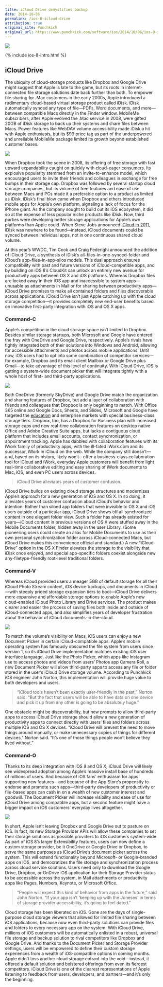 ```yaml
---
title: iCloud Drive demystifies backup
date: 2014-10-06
permalink: /ios-8-icloud-drive
attribution: true
original_site: Punchkick
original_url: https://www.punchkick.com/software/ios/2014/10/06/ios-8-in-context-icloud-drive-demystifies-backup
---
```

![](/assets/ios-8-icloud-drive.jpg)

{% include ios-8-intro.html %}

## iCloud Drive

The ubiquity of cloud-storage products like Dropbox and Google Drive might suggest that Apple is late to the game, but its roots in internet-connected file storage solutions date back further than both. To empower file sharing for .Mac customers in the early 2000s, Apple introduced a rudimentary cloud-based virtual storage product called iDisk. iDisk automatically synced any type of file—PDFs, Word documents, and more—between compatible Macs directly in the Finder window. MobileMe subscribers, after Apple evolved the .Mac service in 2008, were gifted 20GB of iDisk storage to back up their systems and share files between Macs. Power features like WebDAV volume accessibility made iDisk a hit with Apple enthusiasts, but its $99 price tag as part of the underpowered and unreliable MobileMe package limited its growth beyond established customer bases.

![](/assets/icloud-drive-ios-devices.png)

When Dropbox took the scene in 2008, its offering of free storage with fast upward expandability caught on quickly with cloud-eager consumers. Its explosive popularity stemmed from an invite-to-enhance model, which encouraged users to invite their friends and colleagues in exchange for free bumps in their storage cap. Dropbox was followed by several startup cloud storage companies, but its volume of free features and ease of use between Macs and PCs made it a preferable option to a product as limited as iDisk. iDisk’s final blow came when Dropbox and others introduced mobile apps for Apple’s own platform, signaling a lack of focus for the iPhone giant. As the company sought to build out its iOS ecosystem, it did so at the expense of less popular niche products like iDisk. Now, third parties were developing better storage applications for Apple’s own platforms than Apple could. When Steve Jobs announced [iCloud in 2011](/ios-8-cloudkit), iDisk was nowhere to be found—instead, iCloud documents could be synced between individual apps, not in one continuous shared cloud volume.

At this year’s WWDC, Tim Cook and Craig Federighi announced the addition of iCloud Drive, a synthesis of iDisk’s all-files-in-one-synced-folder and iCloud’s app-files-in-app-silos models. This dual approach ensures compatibility with past and future versions of iCloud-compatible apps, and by building on iOS 8’s CloudKit can unlock an entirely new avenue for productivity apps between OS X and iOS platforms. Whereas Dropbox files are locked away in their iOS app and inaccessible to system apps—unusable as attachments in Mail or for sharing between productivity apps—iCloud Drive promises to make all contained folders and files discoverable across applications. iCloud Drive isn’t just Apple catching up with the cloud storage competition—it provides completely new end-user benefits based on innovative first-party integration with iOS and OS X apps. 

### Command-C

Apple’s competition in the cloud storage space isn’t limited to Dropbox. Besides similar storage startups, both Microsoft and Google have entered the fray with OneDrive and Google Drive, respectively. Apple’s rivals have tightly integrated both of their solutions into Windows and Android, allowing for accessible attachments and photos across mobile applications. Until now, iOS users had to opt into some combination of competitor services—for example, Dropbox and its email client Mailbox or Google Drive plus Gmail—to take advantage of this level of continuity. With iCloud Drive, iOS is getting a system-wide document picker that will integrate tightly with a whole host of first- and third-party applications.

![](/assets/iwork-in-icloud.png)

Both OneDrive (formerly SkyDrive) and Google Drive match the organization and sharing features of Dropbox, but add a layer of collaboration with friends and colleagues that Dropbox is only beginning to match. With Office 365 online and Google Docs, Sheets, and Slides, Microsoft and Google have targeted the [education](https://www.punchkick.com/blog/2014/09/22/learn-2-0-how-the-classroom-of-the-future-empowers-teachers-and-students) and enterprise markets with special business-class storage tiers. Dropbox, too, has a Dropbox for Business plan with increased storage caps and new real-time collaboration features on desktop native Office and Adobe Creative Suite apps, but lacks a contiguous cloud platform that includes email accounts, contact synchronization, or appointment tracking. Apple has dabbled with collaboration features with its iWork family of productivity apps, with the ill-fated iWork.com and its successor, iWork in iCloud on the web. While the company still doesn’t—and, based on its history, likely won’t—offer a business-class collaboration tool for iCloud and iWork, everyday Apple customers will benefit from light real-time collaborative editing and easy sharing of iWork documents to Mac, iOS, and even PC users across devices.

> iCloud Drive alleviates years of customer confusion.

iCloud Drive builds on existing cloud storage structures and modernizes Apple’s approach for a new generation of iOS and OS X. In so doing, it alleviates years of customer confusion about iCloud’s behavior and intention. Rather than siloed app folders that were invisible to OS X and iOS users outside of a particular app, iCloud Drive shows off all synchronized content in one elegant folder view. Such a folder has already existed for years—iCloud content in previous versions of OS X were stuffed away in the Mobile Documents folder, hidden away in the user Library. (Some pioneering users could create an alias for Mobile Documents to use as their own personal synchronization folder across iCloud-connected Macs, but iCloud Drive makes this convenience official and standard.) A new “iCloud Drive” option in the OS X Finder elevates the storage to the visibility that iDisk once enjoyed, and special app-specific folders coexist alongside new any-filetype-friendly root-level traditional folders. 

### Command-V

Whereas iCloud provided users a meager 5GB of default storage for all their iCloud Photo Stream content, iOS device backups, and documents in iCloud—with steeply priced storage expansion tiers to boot—iCloud Drive delivers more expansive and affordable storage options to enable Apple’s new cloud-enabled iCloud Photo Library and Drive services. The product makes clearer and easier the process of saving files both inside and outside of iCloud-connected apps, and also simplifies years of developer frustration about the behavior of iCloud documents-in-the-cloud.

![](/assets/icloud-drive-finder.jpeg)

To match the volume’s visibility on Macs, iOS users can enjoy a new Document Picker in certain iCloud-compatible apps. Apple’s mobile operating system has famously obscured the file system from users since version 1, so its iCloud Drive implementation matches existing iOS user interface language. Just like the Photo Picker, which apps like Instagram use to access photos and videos from users’ Photos app Camera Roll, a new Document Picker will allow third-party apps to access any file or folder stored in the user’s iCloud Drive storage volume. According to Punchkick iOS engineer John Norton, this implementation will provide huge value to both developers and users.

> “iCloud tools haven’t been exactly user-friendly in the past,” Norton said. “But the fact that users will be able to have data on one device and pick it up from any other is going to be absolutely huge.”

One obstacle might be discoverability, but new prompts to allow third-party apps to access iCloud Drive storage should allow a new generation of productivity apps to connect directly with users’ files and folders across multiple iOS and OS X devices. “iCloud Drive will prevent the need to move things around manually, or make unnecessary copies of things for different devices,” Norton said. “It’s one of those things people won’t believe they lived without.”

### Command-O

Thanks to its deep integration with iOS 8 and OS X, iCloud Drive will likely see widespread adoption among Apple’s massive install base of hundreds of millions of users. And because of iOS fans’ enthusiasm for apps supporting new features—and because of the App Store’s propensity to endorse and promote such apps—third-party developers of productivity or file-based apps can cash in on a wealth of new customer interest and goodwill. The Document Picker will increase visibility and ease of use for iCloud Drive among compatible apps, but a second feature might have a bigger impact on iOS customers’ everyday lives altogether.

![](/assets/cloudkit-icloud-drive.png)

In short, Apple isn’t leaving Dropbox and Google Drive out to pasture on iOS. In fact, its new Storage Provider APIs will allow these companies to set their storage solutions as possible providers to iOS customers system-wide. As part of iOS 8’s larger Extensibility features, users can now define a custom storage provider, be it OneDrive or Google Drive or Dropbox, to serve the same purposes as iCloud Drive’s document picker across the system. This will extend functionality beyond Microsoft- or Google-branded apps on iOS, and democratizes the file storage and synchronization process across cloud service solutions. Users need only to download the Google Drive, Dropbox, or OnDrive iOS application for their Storage Provider status to be accessible across the system, in Mail attachments or productivity apps like Pages, Numbers, Keynote, or Microsoft Office.

> “People will expect this kind of behavior from apps in the future,” said John Norton. “If your app isn’t ‘keeping up with the Joneses’ in terms of storage provider accessibility, it’s going to feel dated.”

Cloud storage has been liberated on iOS. Gone are the days of single-purpose cloud storage viewers that allowed for limited file sharing between iOS applications, because now even third-party solutions can provide files and folders to every necessary app on the system. With iCloud Drive, millions of iOS customers will be automatically enlisted in a robust, universal file storage and backup solution to rival competitors like Dropbox and Google Drive. And thanks to the Document Picker and Storage Provider settings, users will be empowered to define their custom storage experiences from a wealth of iOS-compatible options in coming months. Apple didn’t toss another cloud storage entrant into the void—instead, it offered a default solution and bolstered offerings from even its fiercest competitors. iCloud Drive is one of the clearest representations of Apple listening to feedback from users, developers, and partners—and it’s only the beginning.